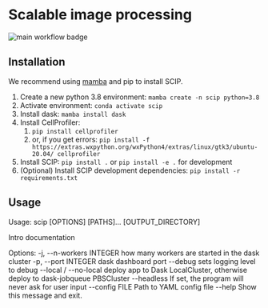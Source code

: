 # Scalable image processing

![main workflow badge](https://github.com/ScalableImagingPipeline/dask-pipeline/actions/workflows/main.yml/badge.svg)

## Installation

We recommend using [mamba](https://github.com/mamba-org/mamba) and pip to install SCIP. 

1. Create a new python 3.8 environment: `mamba create -n scip python=3.8`
1. Activate environment: `conda activate scip`
1. Install dask: `mamba install dask`
1. Install CellProfiler:
    1. `pip install cellprofiler`
    1. or, if you get errors: `pip install -f https://extras.wxpython.org/wxPython4/extras/linux/gtk3/ubuntu-20.04/ cellprofiler`
1. Install SCIP: `pip install .` or `pip install -e .` for development
1. (Optional) Install SCIP development dependencies: `pip install -r requirements.txt`

## Usage

Usage: scip [OPTIONS] [PATHS]... [OUTPUT_DIRECTORY]

  Intro documentation

Options:
  -j, --n-workers INTEGER  how many workers are started in the dask cluster
  -p, --port INTEGER       dask dashboard port
  --debug                  sets logging level to debug
  --local / --no-local     deploy app to Dask LocalCluster, otherwise deploy
                           to dask-jobqueue PBSCluster
  --headless               If set, the program will never ask for user input
  --config FILE            Path to YAML config file
  --help                   Show this message and exit.
